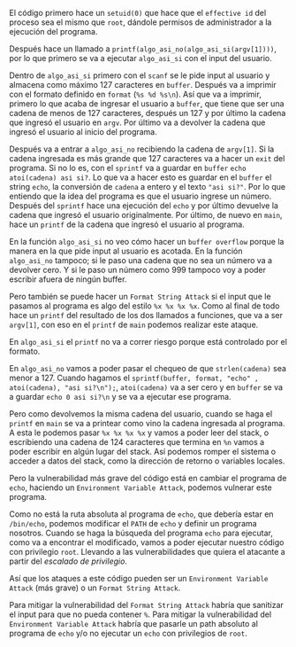 El código primero hace un `setuid(0)` que hace que el `effective id` del proceso sea el mismo que `root`, dándole permisos de administrador a la ejecución del programa.

Después hace un llamado a `printf(algo_asi_no(algo_asi_si(argv[1])))`, por lo que primero se va a ejecutar `algo_asi_si` con el input del usuario.

Dentro de `algo_asi_si` primero con el `scanf` se le pide input al usuario y almacena como máximo 127 caracteres en `buffer`. Después va a imprimir con el formato definido en `format` (`%s %d %s\n`). Así que va a imprimir, primero lo que acaba de ingresar el usuario a `buffer`, que tiene que ser una cadena de menos de 127 caracteres, después un 127 y por último la cadena que ingresó el usuario en `argv`. Por último va a devolver la cadena que ingresó el usuario al inicio del programa.

Después va a entrar a `algo_asi_no` recibiendo la cadena de `argv[1]`. Si la cadena ingresada es más grande que 127 caracteres va a hacer un `exit` del programa. Si no lo es, con el `sprintf` va a guardar en `buffer` `echo atoi(cadena) asi si?`. Lo que va a hacer esto es guardar en el `buffer` el string `echo`, la conversión de `cadena` a entero y el texto `"asi si?"`. Por lo que entiendo que la idea del programa es que el usuario ingrese un número. Después del `sprintf` hace una ejecución del `echo` y por último devuelve la cadena que ingresó el usuario originalmente. Por último, de nuevo en `main`, hace un `printf` de la cadena que ingresó el usuario al programa.

En la función `algo_asi_si` no veo cómo hacer un `buffer overflow` porque la manera en la que pide input al usuario es acotada. En la función `algo_asi_no` tampoco; si le paso una cadena que no sea un número va a devolver cero. Y si le paso un número como 999 tampoco voy a poder escribir afuera de ningún buffer.

Pero también se puede hacer un `Format String Attack` si el input que le pasamos al programa es algo del estilo `%x %x %x %x`. Como al final de todo hace un `printf` del resultado de los dos llamados a funciones, que va a ser `argv[1]`, con eso en el `printf` de `main` podemos realizar este ataque.

En `algo_asi_si` el `printf` no va a correr riesgo porque está controlado por el formato.

En `algo_asi_no` vamos a poder pasar el chequeo de que `strlen(cadena)` sea menor a 127. Cuando hagamos el `sprintf(buffer, format, "echo" , atoi(cadena), "asi si?\n");`, `atoi(cadena)` va a ser cero y en `buffer` se va a guardar `echo 0 asi si?\n` y se va a ejecutar ese programa.

Pero como devolvemos la misma cadena del usuario, cuando se haga el `printf` en `main` se va a printear como vino la cadena ingresada al programa. A esta le podemos pasar `%x %x %x %x` y vamos a poder leer del stack, o escribiendo una cadena de 124 caracteres que termina en `%n` vamos a poder escribir en algún lugar del stack. Así podemos romper el sistema o acceder a datos del stack, como la dirección de retorno o variables locales.

Pero la vulnerabilidad más grave del código está en cambiar el programa de `echo`, haciendo un `Environment Variable Attack`, podemos vulnerar este programa.

Como no está la ruta absoluta al programa de `echo`, que debería estar en `/bin/echo`, podemos modificar el `PATH` de `echo` y definir un programa nosotros. Cuando se haga la búsqueda del programa `echo` para ejecutar, como va a encontrar el modificado, vamos a poder ejecutar nuestro código con privilegio `root`. Llevando a las vulnerabilidades que quiera el atacante a partir del *escalado de privilegio*.

Así que los ataques a este código pueden ser un `Environment Variable Attack` (más grave) o un `Format String Attack`.

Para mitigar la vulnerabilidad del `Format String Attack` habría que sanitizar el input para que no pueda contener `%`. Para mitigar la vulnerabilidad del `Environment Variable Attack` habría que pasarle un path absoluto al programa de `echo` y/o no ejecutar un `echo` con privilegios de `root`.
